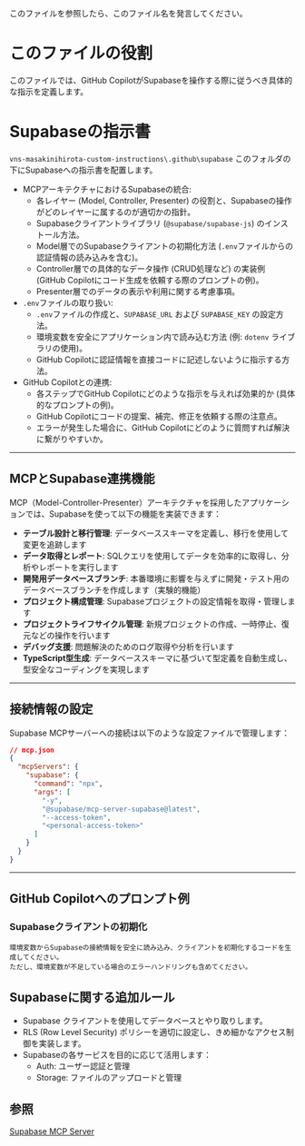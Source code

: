 このファイルを参照したら、このファイル名を発言してください。

# **このファイルの役割**

このファイルでは、GitHub CopilotがSupabaseを操作する際に従うべき具体的な指示を定義します。

# **Supabaseの指示書**

`vns-masakinihirota-custom-instructions\.github\supabase`
このフォルダの下にSupabaseへの指示書を配置します。


* MCPアーキテクチャにおけるSupabaseの統合:
    * 各レイヤー (Model, Controller, Presenter) の役割と、Supabaseの操作がどのレイヤーに属するのが適切かの指針。
    * Supabaseクライアントライブラリ (`@supabase/supabase-js`) のインストール方法。
    * Model層でのSupabaseクライアントの初期化方法 (`.env`ファイルからの認証情報の読み込みを含む)。
    * Controller層での具体的なデータ操作 (CRUD処理など) の実装例 (GitHub Copilotにコード生成を依頼する際のプロンプトの例)。
    * Presenter層でのデータの表示や利用に関する考慮事項。
* `.env`ファイルの取り扱い:
    * `.env`ファイルの作成と、`SUPABASE_URL` および `SUPABASE_KEY` の設定方法。
    * 環境変数を安全にアプリケーション内で読み込む方法 (例: `dotenv` ライブラリの使用)。
    * GitHub Copilotに認証情報を直接コードに記述しないように指示する方法。
* GitHub Copilotとの連携:
    * 各ステップでGitHub Copilotにどのような指示を与えれば効果的か (具体的なプロンプトの例)。
    * GitHub Copilotにコードの提案、補完、修正を依頼する際の注意点。
    * エラーが発生した場合に、GitHub Copilotにどのように質問すれば解決に繋がりやすいか。

---

## MCPとSupabase連携機能

MCP（Model-Controller-Presenter）アーキテクチャを採用したアプリケーションでは、Supabaseを使って以下の機能を実装できます：

* **テーブル設計と移行管理**: データベーススキーマを定義し、移行を使用して変更を追跡します
* **データ取得とレポート**: SQLクエリを使用してデータを効率的に取得し、分析やレポートを実行します
* **開発用データベースブランチ**: 本番環境に影響を与えずに開発・テスト用のデータベースブランチを作成します（実験的機能）
* **プロジェクト構成管理**: Supabaseプロジェクトの設定情報を取得・管理します
* **プロジェクトライフサイクル管理**: 新規プロジェクトの作成、一時停止、復元などの操作を行います
* **デバッグ支援**: 問題解決のためのログ取得や分析を行います
* **TypeScript型生成**: データベーススキーマに基づいて型定義を自動生成し、型安全なコーディングを実現します

---

## 接続情報の設定

Supabase MCPサーバーへの接続は以下のような設定ファイルで管理します：

```json
// mcp.json
{
  "mcpServers": {
    "supabase": {
      "command": "npx",
      "args": [
        "-y",
        "@supabase/mcp-server-supabase@latest",
        "--access-token",
        "<personal-access-token>"
      ]
    }
  }
}
```

---

## GitHub Copilotへのプロンプト例

### Supabaseクライアントの初期化

```
環境変数からSupabaseの接続情報を安全に読み込み、クライアントを初期化するコードを生成してください。
ただし、環境変数が不足している場合のエラーハンドリングも含めてください。
```

## Supabaseに関する追加ルール

- Supabase クライアントを使用してデータベースとやり取りします。
- RLS (Row Level Security) ポリシーを適切に設定し、きめ細かなアクセス制御を実装します。
- Supabaseの各サービスを目的に応じて活用します：
  - Auth: ユーザー認証と管理
  - Storage: ファイルのアップロードと管理

## 参照

[Supabase MCP Server](https://supabase.com/blog/mcp-server)

